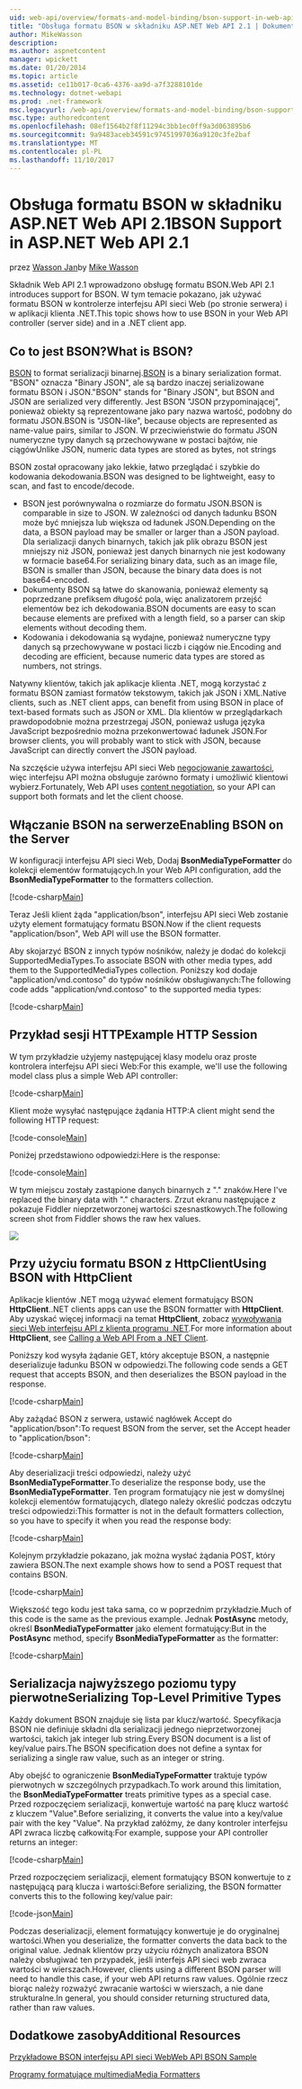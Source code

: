 ```yaml
---
uid: web-api/overview/formats-and-model-binding/bson-support-in-web-api-21
title: "Obsługa formatu BSON w składniku ASP.NET Web API 2.1 | Dokumentacja firmy Microsoft"
author: MikeWasson
description: 
ms.author: aspnetcontent
manager: wpickett
ms.date: 01/20/2014
ms.topic: article
ms.assetid: ce11b017-0ca6-4376-aa9d-a7f3288101de
ms.technology: dotnet-webapi
ms.prod: .net-framework
msc.legacyurl: /web-api/overview/formats-and-model-binding/bson-support-in-web-api-21
msc.type: authoredcontent
ms.openlocfilehash: 08ef1564b2f8f11294c3bb1ec0ff9a3d063895b6
ms.sourcegitcommit: 9a9483aceb34591c97451997036a9120c3fe2baf
ms.translationtype: MT
ms.contentlocale: pl-PL
ms.lasthandoff: 11/10/2017
---
```

<a name="bson-support-in-aspnet-web-api-21"></a><span data-ttu-id="f4db3-102">Obsługa formatu BSON w składniku ASP.NET Web API 2.1</span><span class="sxs-lookup"><span data-stu-id="f4db3-102">BSON Support in ASP.NET Web API 2.1</span></span>
====================
<span data-ttu-id="f4db3-103">przez [Wasson Jan](https://github.com/MikeWasson)</span><span class="sxs-lookup"><span data-stu-id="f4db3-103">by [Mike Wasson](https://github.com/MikeWasson)</span></span>

<span data-ttu-id="f4db3-104">Składnik Web API 2.1 wprowadzono obsługę formatu BSON.</span><span class="sxs-lookup"><span data-stu-id="f4db3-104">Web API 2.1 introduces support for BSON.</span></span> <span data-ttu-id="f4db3-105">W tym temacie pokazano, jak używać formatu BSON w kontrolerze interfejsu API sieci Web (po stronie serwera) i w aplikacji klienta .NET.</span><span class="sxs-lookup"><span data-stu-id="f4db3-105">This topic shows how to use BSON in your Web API controller (server side) and in a .NET client app.</span></span>

## <a name="what-is-bson"></a><span data-ttu-id="f4db3-106">Co to jest BSON?</span><span class="sxs-lookup"><span data-stu-id="f4db3-106">What is BSON?</span></span>

<span data-ttu-id="f4db3-107">[BSON](http://bsonspec.org/) to format serializacji binarnej.</span><span class="sxs-lookup"><span data-stu-id="f4db3-107">[BSON](http://bsonspec.org/) is a binary serialization format.</span></span> <span data-ttu-id="f4db3-108">"BSON" oznacza "Binary JSON", ale są bardzo inaczej serializowane formatu BSON i JSON.</span><span class="sxs-lookup"><span data-stu-id="f4db3-108">"BSON" stands for "Binary JSON", but BSON and JSON are serialized very differently.</span></span> <span data-ttu-id="f4db3-109">Jest BSON "JSON przypominającej", ponieważ obiekty są reprezentowane jako pary nazwa wartość, podobny do formatu JSON.</span><span class="sxs-lookup"><span data-stu-id="f4db3-109">BSON is "JSON-like", because objects are represented as name-value pairs, similar to JSON.</span></span> <span data-ttu-id="f4db3-110">W przeciwieństwie do formatu JSON numeryczne typy danych są przechowywane w postaci bajtów, nie ciągów</span><span class="sxs-lookup"><span data-stu-id="f4db3-110">Unlike JSON, numeric data types are stored as bytes, not strings</span></span>

<span data-ttu-id="f4db3-111">BSON został opracowany jako lekkie, łatwo przeglądać i szybkie do kodowania dekodowania.</span><span class="sxs-lookup"><span data-stu-id="f4db3-111">BSON was designed to be lightweight, easy to scan, and fast to encode/decode.</span></span>

- <span data-ttu-id="f4db3-112">BSON jest porównywalna o rozmiarze do formatu JSON.</span><span class="sxs-lookup"><span data-stu-id="f4db3-112">BSON is comparable in size to JSON.</span></span> <span data-ttu-id="f4db3-113">W zależności od danych ładunku BSON może być mniejsza lub większa od ładunek JSON.</span><span class="sxs-lookup"><span data-stu-id="f4db3-113">Depending on the data, a BSON payload may be smaller or larger than a JSON payload.</span></span> <span data-ttu-id="f4db3-114">Dla serializacji danych binarnych, takich jak plik obrazu BSON jest mniejszy niż JSON, ponieważ jest danych binarnych nie jest kodowany w formacie base64.</span><span class="sxs-lookup"><span data-stu-id="f4db3-114">For serializing binary data, such as an image file, BSON is smaller than JSON, because the binary data does is not base64-encoded.</span></span>
- <span data-ttu-id="f4db3-115">Dokumenty BSON są łatwe do skanowania, ponieważ elementy są poprzedzane prefiksem długość pola, więc analizatorem przejść elementów bez ich dekodowania.</span><span class="sxs-lookup"><span data-stu-id="f4db3-115">BSON documents are easy to scan because elements are prefixed with a length field, so a parser can skip elements without decoding them.</span></span>
- <span data-ttu-id="f4db3-116">Kodowania i dekodowania są wydajne, ponieważ numeryczne typy danych są przechowywane w postaci liczb i ciągów nie.</span><span class="sxs-lookup"><span data-stu-id="f4db3-116">Encoding and decoding are efficient, because numeric data types are stored as numbers, not strings.</span></span>

<span data-ttu-id="f4db3-117">Natywny klientów, takich jak aplikacje klienta .NET, mogą korzystać z formatu BSON zamiast formatów tekstowym, takich jak JSON i XML.</span><span class="sxs-lookup"><span data-stu-id="f4db3-117">Native clients, such as .NET client apps, can benefit from using BSON in place of text-based formats such as JSON or XML.</span></span> <span data-ttu-id="f4db3-118">Dla klientów w przeglądarkach prawdopodobnie można przestrzegaj JSON, ponieważ usługa języka JavaScript bezpośrednio można przekonwertować ładunek JSON.</span><span class="sxs-lookup"><span data-stu-id="f4db3-118">For browser clients, you will probably want to stick with JSON, because JavaScript can directly convert the JSON payload.</span></span>

<span data-ttu-id="f4db3-119">Na szczęście używa interfejsu API sieci Web [negocjowanie zawartości](content-negotiation.md), więc interfejsu API można obsługuje zarówno formaty i umożliwić klientowi wybierz.</span><span class="sxs-lookup"><span data-stu-id="f4db3-119">Fortunately, Web API uses [content negotiation](content-negotiation.md), so your API can support both formats and let the client choose.</span></span>

## <a name="enabling-bson-on-the-server"></a><span data-ttu-id="f4db3-120">Włączanie BSON na serwerze</span><span class="sxs-lookup"><span data-stu-id="f4db3-120">Enabling BSON on the Server</span></span>

<span data-ttu-id="f4db3-121">W konfiguracji interfejsu API sieci Web, Dodaj **BsonMediaTypeFormatter** do kolekcji elementów formatujących.</span><span class="sxs-lookup"><span data-stu-id="f4db3-121">In your Web API configuration, add the **BsonMediaTypeFormatter** to the formatters collection.</span></span>

[!code-csharp[Main](bson-support-in-web-api-21/samples/sample1.cs)]

<span data-ttu-id="f4db3-122">Teraz Jeśli klient żąda "application/bson", interfejsu API sieci Web zostanie użyty element formatujący formatu BSON.</span><span class="sxs-lookup"><span data-stu-id="f4db3-122">Now if the client requests "application/bson", Web API will use the BSON formatter.</span></span>

<span data-ttu-id="f4db3-123">Aby skojarzyć BSON z innych typów nośników, należy je dodać do kolekcji SupportedMediaTypes.</span><span class="sxs-lookup"><span data-stu-id="f4db3-123">To associate BSON with other media types, add them to the SupportedMediaTypes collection.</span></span> <span data-ttu-id="f4db3-124">Poniższy kod dodaje "application/vnd.contoso" do typów nośników obsługiwanych:</span><span class="sxs-lookup"><span data-stu-id="f4db3-124">The following code adds "application/vnd.contoso" to the supported media types:</span></span>

[!code-csharp[Main](bson-support-in-web-api-21/samples/sample2.cs)]

## <a name="example-http-session"></a><span data-ttu-id="f4db3-125">Przykład sesji HTTP</span><span class="sxs-lookup"><span data-stu-id="f4db3-125">Example HTTP Session</span></span>

<span data-ttu-id="f4db3-126">W tym przykładzie użyjemy następującej klasy modelu oraz proste kontrolera interfejsu API sieci Web:</span><span class="sxs-lookup"><span data-stu-id="f4db3-126">For this example, we'll use the following model class plus a simple Web API controller:</span></span>

[!code-csharp[Main](bson-support-in-web-api-21/samples/sample3.cs)]

<span data-ttu-id="f4db3-127">Klient może wysyłać następujące żądania HTTP:</span><span class="sxs-lookup"><span data-stu-id="f4db3-127">A client might send the following HTTP request:</span></span>

[!code-console[Main](bson-support-in-web-api-21/samples/sample4.cmd)]

<span data-ttu-id="f4db3-128">Poniżej przedstawiono odpowiedzi:</span><span class="sxs-lookup"><span data-stu-id="f4db3-128">Here is the response:</span></span>

[!code-console[Main](bson-support-in-web-api-21/samples/sample5.cmd)]

<span data-ttu-id="f4db3-129">W tym miejscu zostały zastąpione danych binarnych z &quot;.&quot; znaków.</span><span class="sxs-lookup"><span data-stu-id="f4db3-129">Here I've replaced the binary data with &quot;.&quot; characters.</span></span> <span data-ttu-id="f4db3-130">Zrzut ekranu następujące z pokazuje Fiddler nieprzetworzonej wartości szesnastkowych.</span><span class="sxs-lookup"><span data-stu-id="f4db3-130">The following screen shot from Fiddler shows the raw hex values.</span></span>

[![](bson-support-in-web-api-21/_static/image2.png)](bson-support-in-web-api-21/_static/image1.png)

## <a name="using-bson-with-httpclient"></a><span data-ttu-id="f4db3-131">Przy użyciu formatu BSON z HttpClient</span><span class="sxs-lookup"><span data-stu-id="f4db3-131">Using BSON with HttpClient</span></span>

<span data-ttu-id="f4db3-132">Aplikacje klientów .NET mogą używać element formatujący BSON **HttpClient**.</span><span class="sxs-lookup"><span data-stu-id="f4db3-132">.NET clients apps can use the BSON formatter with **HttpClient**.</span></span> <span data-ttu-id="f4db3-133">Aby uzyskać więcej informacji na temat **HttpClient**, zobacz [wywoływania sieci Web interfejsu API z klienta programu .NET](../advanced/calling-a-web-api-from-a-net-client.md).</span><span class="sxs-lookup"><span data-stu-id="f4db3-133">For more information about **HttpClient**, see [Calling a Web API From a .NET Client](../advanced/calling-a-web-api-from-a-net-client.md).</span></span>

<span data-ttu-id="f4db3-134">Poniższy kod wysyła żądanie GET, który akceptuje BSON, a następnie deserializuje ładunku BSON w odpowiedzi.</span><span class="sxs-lookup"><span data-stu-id="f4db3-134">The following code sends a GET request that accepts BSON, and then deserializes the BSON payload in the response.</span></span>

[!code-csharp[Main](bson-support-in-web-api-21/samples/sample6.cs)]

<span data-ttu-id="f4db3-135">Aby zażądać BSON z serwera, ustawić nagłówek Accept do "application/bson":</span><span class="sxs-lookup"><span data-stu-id="f4db3-135">To request BSON from the server, set the Accept header to "application/bson":</span></span>

[!code-csharp[Main](bson-support-in-web-api-21/samples/sample7.cs)]

<span data-ttu-id="f4db3-136">Aby deserializacji treści odpowiedzi, należy użyć **BsonMediaTypeFormatter**.</span><span class="sxs-lookup"><span data-stu-id="f4db3-136">To deserialize the response body, use the **BsonMediaTypeFormatter**.</span></span> <span data-ttu-id="f4db3-137">Ten program formatujący nie jest w domyślnej kolekcji elementów formatujących, dlatego należy określić podczas odczytu treści odpowiedzi:</span><span class="sxs-lookup"><span data-stu-id="f4db3-137">This formatter is not in the default formatters collection, so you have to specify it when you read the response body:</span></span>

[!code-csharp[Main](bson-support-in-web-api-21/samples/sample8.cs)]

<span data-ttu-id="f4db3-138">Kolejnym przykładzie pokazano, jak można wysłać żądania POST, który zawiera BSON.</span><span class="sxs-lookup"><span data-stu-id="f4db3-138">The next example shows how to send a POST request that contains BSON.</span></span>

[!code-csharp[Main](bson-support-in-web-api-21/samples/sample9.cs)]

<span data-ttu-id="f4db3-139">Większość tego kodu jest taka sama, co w poprzednim przykładzie.</span><span class="sxs-lookup"><span data-stu-id="f4db3-139">Much of this code is the same as the previous example.</span></span> <span data-ttu-id="f4db3-140">Jednak **PostAsync** metody, określ **BsonMediaTypeFormatter** jako element formatujący:</span><span class="sxs-lookup"><span data-stu-id="f4db3-140">But in the **PostAsync** method, specify **BsonMediaTypeFormatter** as the formatter:</span></span>

[!code-csharp[Main](bson-support-in-web-api-21/samples/sample10.cs)]

## <a name="serializing-top-level-primitive-types"></a><span data-ttu-id="f4db3-141">Serializacja najwyższego poziomu typy pierwotne</span><span class="sxs-lookup"><span data-stu-id="f4db3-141">Serializing Top-Level Primitive Types</span></span>

<span data-ttu-id="f4db3-142">Każdy dokument BSON znajduje się lista par klucz/wartość. Specyfikacja BSON nie definiuje składni dla serializacji jednego nieprzetworzonej wartości, takich jak integer lub string.</span><span class="sxs-lookup"><span data-stu-id="f4db3-142">Every BSON document is a list of key/value pairs.The BSON specification does not define a syntax for serializing a single raw value, such as an integer or string.</span></span>

<span data-ttu-id="f4db3-143">Aby obejść to ograniczenie **BsonMediaTypeFormatter** traktuje typów pierwotnych w szczególnych przypadkach.</span><span class="sxs-lookup"><span data-stu-id="f4db3-143">To work around this limitation, the **BsonMediaTypeFormatter** treats primitive types as a special case.</span></span> <span data-ttu-id="f4db3-144">Przed rozpoczęciem serializacji, konwertuje wartość na parę klucz wartość z kluczem "Value".</span><span class="sxs-lookup"><span data-stu-id="f4db3-144">Before serializing, it converts the value into a key/value pair with the key "Value".</span></span> <span data-ttu-id="f4db3-145">Na przykład załóżmy, że dany kontroler interfejsu API zwraca liczbę całkowitą:</span><span class="sxs-lookup"><span data-stu-id="f4db3-145">For example, suppose your API controller returns an integer:</span></span>

[!code-csharp[Main](bson-support-in-web-api-21/samples/sample11.cs)]

<span data-ttu-id="f4db3-146">Przed rozpoczęciem serializacji, element formatujący BSON konwertuje to z następującą parą klucza i wartości:</span><span class="sxs-lookup"><span data-stu-id="f4db3-146">Before serializing, the BSON formatter converts this to the following key/value pair:</span></span>

[!code-json[Main](bson-support-in-web-api-21/samples/sample12.json)]

<span data-ttu-id="f4db3-147">Podczas deserializacji, element formatujący konwertuje je do oryginalnej wartości.</span><span class="sxs-lookup"><span data-stu-id="f4db3-147">When you deserialize, the formatter converts the data back to the original value.</span></span> <span data-ttu-id="f4db3-148">Jednak klientów przy użyciu różnych analizatora BSON należy obsługiwać ten przypadek, jeśli interfejs API sieci web zwraca wartości w wierszach.</span><span class="sxs-lookup"><span data-stu-id="f4db3-148">However, clients using a different BSON parser will need to handle this case, if your web API returns raw values.</span></span> <span data-ttu-id="f4db3-149">Ogólnie rzecz biorąc należy rozważyć zwracanie wartości w wierszach, a nie dane strukturalne.</span><span class="sxs-lookup"><span data-stu-id="f4db3-149">In general, you should consider returning structured data, rather than raw values.</span></span>

## <a name="additional-resources"></a><span data-ttu-id="f4db3-150">Dodatkowe zasoby</span><span class="sxs-lookup"><span data-stu-id="f4db3-150">Additional Resources</span></span>

[<span data-ttu-id="f4db3-151">Przykładowe BSON interfejsu API sieci Web</span><span class="sxs-lookup"><span data-stu-id="f4db3-151">Web API BSON Sample</span></span>](https://aspnet.codeplex.com/SourceControl/latest#Samples/WebApi/BSONSample/)

[<span data-ttu-id="f4db3-152">Programy formatujące multimedia</span><span class="sxs-lookup"><span data-stu-id="f4db3-152">Media Formatters</span></span>](media-formatters.md)
